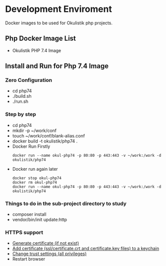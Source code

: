# Development Enviroment

Docker images to be used for Okulistik php projects.

## Php Docker Image List

- Okulistik PHP 7.4 Image

## Install and Run for Php 7.4 Image

### Zero Configuration

- cd php74
- ./build.sh
- ./run.sh

### Step by step

- cd php74
- mkdir -p ~/work/conf
- touch ~/work/conf/blank-alias.conf
- docker build -t okulistik/php74 .
- Docker Run Firstly
  ```
  docker run --name okul-php74 -p 80:80 -p 443:443 -v ~/work:/work -d okulistik/php74
  ```
- Docker run again later
  ```
  docker stop okul-php74
  docker rm okul-php74
  docker run --name okul-php74 -p 80:80 -p 443:443 -v ~/work:/work -d okulistik/php74
  ```

### Things to do in the sub-project directory to study

- composer install
- vendor/bin/init update:http

### HTTPS support

- [Generate certificate (if not exist)](https://github.com/dakshshah96/local-cert-generator/)
- [Add certificate (ssl/certificate.crt and certificate.key files) to a keychain](https://support.apple.com/guide/keychain-access/add-certificates-to-a-keychain-kyca2431/10.5/mac)
- [Change trust settings (all privileges)](https://support.apple.com/guide/keychain-access/change-the-trust-settings-of-a-certificate-kyca11871/mac)
- Restart browser
